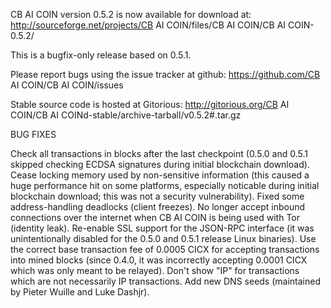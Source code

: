 CB AI COIN version 0.5.2 is now available for download at:
http://sourceforge.net/projects/CB AI COIN/files/CB AI COIN/CB AI COIN-0.5.2/

This is a bugfix-only release based on 0.5.1.

Please report bugs using the issue tracker at github:
https://github.com/CB AI COIN/CB AI COIN/issues

Stable source code is hosted at Gitorious:
http://gitorious.org/CB AI COIN/CB AI COINd-stable/archive-tarball/v0.5.2#.tar.gz

BUG FIXES

Check all transactions in blocks after the last checkpoint (0.5.0 and 0.5.1 skipped checking ECDSA signatures during initial blockchain download).
Cease locking memory used by non-sensitive information (this caused a huge performance hit on some platforms, especially noticable during initial blockchain download; this was
not a security vulnerability).
Fixed some address-handling deadlocks (client freezes).
No longer accept inbound connections over the internet when CB AI COIN is being used with Tor (identity leak).
Re-enable SSL support for the JSON-RPC interface (it was unintentionally disabled for the 0.5.0 and 0.5.1 release Linux binaries).
Use the correct base transaction fee of 0.0005 CICX for accepting transactions into mined blocks (since 0.4.0, it was incorrectly accepting 0.0001 CICX which was only meant to be relayed).
Don't show "IP" for transactions which are not necessarily IP transactions.
Add new DNS seeds (maintained by Pieter Wuille and Luke Dashjr).
